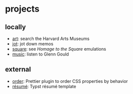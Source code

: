 # projects

## locally

- [art](/art): search the Harvard Arts Museums
- [jot](/jot): jot down memos
- [square](/square): see _Homage to the Square_ emulations 
- [music](/music): listen to Glenn Gould

## external

- [order](https://github.com/abgeschiedenheit/order): Prettier plugin to order CSS properties by behavior
- [résumé](https://github.com/abgeschiedenheit/resume):  Typst résumé template